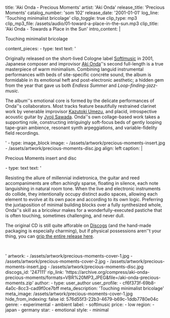 title: 'Aki Onda - Precious Moments'
artist: 'Aki Onda'
release_title: 'Precious Moments'
catalog_number: 'som 102'
release_date: '2001-01-01'
log_line: 'Touching minimalist bricolage'
clip_toggle: true
clip_type: mp3
clip_mp3_file: /assets/audio/01-toward-a-place-in-the-sun.mp3
clip_title: 'Aki Onda - Towards a Place in the Sun'
intro_content: |
  <p>Touching minimalist bricolage
  </p>
content_pieces:
  -
    type: text
    text: '<p>Originally released on the short-lived Cologne label <a href="https://www.discogs.com/label/19151-Softlmusic" target="_blank">Softlmusic</a> in 2001, Japanese composer and improvisor <a href="https://www.discogs.com/artist/136990-Aki-Onda" target="_blank">Aki Onda</a>''s second full-length is a true masterpiece of warm minimalism. Combining languid instrumental performances with beds of site-specific concréte sound, the album is formidable in its emotional heft and post-electronic aesthetic; a hidden gem from the year that gave us both <i>Endless Summer</i> and <i>Loop-finding-jazz-music</i>.</p><p>The album''s emotional core is formed by the delicate performances of Onda''s collaborators. Most tracks feature beautifully restrained clarinet work by venerable improvisor <a href="https://www.discogs.com/artist/339695-Kazutoki-Umezu" target="_blank">Kazutoki Umezu</a>, and placid, introspective acoustic guitar by <a href="https://www.discogs.com/artist/368332-Jyoji-Sawada" target="_blank">Jyoji Sawada</a>. Onda''s own collage-based work takes a supporting role, constructing intriguingly soft-focus beds of gently looping tape-grain ambience, resonant synth arpeggiations, and variable-fidelity field recordings.</p>'
  -
    type: image_block
    image:
      - /assets/artwork/precious-moments-insert.jpg
      - /assets/artwork/precious-moments-disc.jpg
    align: left
    caption: |
      <p>Precious Moments insert and disc
      </p>
  -
    type: text
    text: '<p>Resisting the allure of millennial indietronica, the guitar and reed accompaniments are often achingly sparse, floating in silence, each note languishing in natural room tone. When the live and electronic instruments do collide, they intentionally occupy distinct audio spaces, allowing each element to evolve at its own pace and according to its own logic. Preferring the juxtaposition of minimal building blocks over a fully synthesized whole, Onda''s skill as a bricoleur makes for a wonderfully-executed pastiche that is often touching, sometimes challenging, and never dull.</p><p>The original CD is still quite afforable on <a href="https://www.discogs.com/sell/release/247111" target="_blank">Discogs</a> (and the hand-made packaging is especially charming), but if physical possessions aren''t your thing, you can <a href="https://archive.org/compress/aki-onda-precious-moments/formats=VBR%20MP3,JPEG&amp;file=/aki-onda-precious-moments.zip" target="_blank">grip the entire release here</a>.&nbsp;</p><p><br></p>'
artwork:
  - /assets/artwork/precious-moments-cover-1.jpg
  - /assets/artwork/precious-moments-cover-2.jpg
  - /assets/artwork/precious-moments-insert.jpg
  - /assets/artwork/precious-moments-disc.jpg
discogs_id: '247111'
rip_link: 'https://archive.org/compress/aki-onda-precious-moments/formats=VBR%20MP3,JPEG&file=/aki-onda-precious-moments.zip'
author:
  -
    type: user_author
    user_profile:
      - cf6f373f-69b8-4a0c-8cc3-cad9f0ce7bff
meta_description: 'Touching minimalist bricolage'
meta_image: /assets/artwork/precious-moments-cover-1.jpg
hide_from_indexing: false
id: 576d55f3-22b3-4679-b69c-1ddb7780e04c
genre:
  - experimental
  - ambient
label:
  - softlmusic
price:
  - low
region:
  - japan
  - germany
star:
  - emotional
style:
  - minimal
